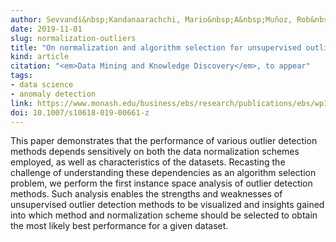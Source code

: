 ```yaml
---
author: Sevvandi&nbsp;Kandanaarachchi, Mario&nbsp;A&nbsp;Muñoz, Rob&nbsp;J&nbsp;Hyndman and&nbsp;Kate&nbsp;Smith-Miles
date: 2019-11-01
slug: normalization-outliers
title: "On normalization and algorithm selection for unsupervised outlier detection"
kind: article
citation: "<em>Data Mining and Knowledge Discovery</em>, to appear"
tags:
- data science
- anomaly detection
link: https://www.monash.edu/business/ebs/research/publications/ebs/wp16-2018.pdf
doi: 10.1007/s10618-019-00661-z
---
```


This paper demonstrates that the performance of various outlier detection methods depends sensitively on both the data normalization schemes employed, as well as characteristics of the datasets. Recasting the challenge of understanding these dependencies as an algorithm selection problem, we perform the first instance space analysis of outlier detection methods. Such analysis enables the strengths and weaknesses of unsupervised outlier detection methods to be visualized and insights gained into which method and normalization scheme should be selected to obtain the most likely best performance for a given dataset.
